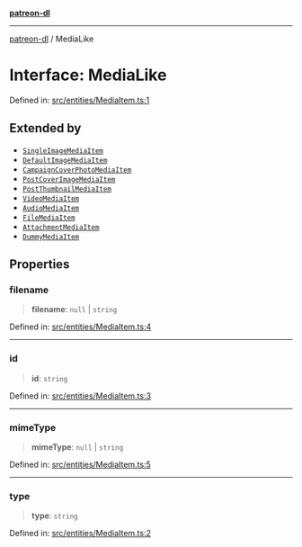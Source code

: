[**patreon-dl**](../README.md)

***

[patreon-dl](../README.md) / MediaLike

# Interface: MediaLike

Defined in: [src/entities/MediaItem.ts:1](https://github.com/patrickkfkan/patreon-dl/blob/564e431e409ad640819c7b5ad600451c2bd07930/src/entities/MediaItem.ts#L1)

## Extended by

- [`SingleImageMediaItem`](SingleImageMediaItem.md)
- [`DefaultImageMediaItem`](DefaultImageMediaItem.md)
- [`CampaignCoverPhotoMediaItem`](CampaignCoverPhotoMediaItem.md)
- [`PostCoverImageMediaItem`](PostCoverImageMediaItem.md)
- [`PostThumbnailMediaItem`](PostThumbnailMediaItem.md)
- [`VideoMediaItem`](VideoMediaItem.md)
- [`AudioMediaItem`](AudioMediaItem.md)
- [`FileMediaItem`](FileMediaItem.md)
- [`AttachmentMediaItem`](AttachmentMediaItem.md)
- [`DummyMediaItem`](DummyMediaItem.md)

## Properties

### filename

> **filename**: `null` \| `string`

Defined in: [src/entities/MediaItem.ts:4](https://github.com/patrickkfkan/patreon-dl/blob/564e431e409ad640819c7b5ad600451c2bd07930/src/entities/MediaItem.ts#L4)

***

### id

> **id**: `string`

Defined in: [src/entities/MediaItem.ts:3](https://github.com/patrickkfkan/patreon-dl/blob/564e431e409ad640819c7b5ad600451c2bd07930/src/entities/MediaItem.ts#L3)

***

### mimeType

> **mimeType**: `null` \| `string`

Defined in: [src/entities/MediaItem.ts:5](https://github.com/patrickkfkan/patreon-dl/blob/564e431e409ad640819c7b5ad600451c2bd07930/src/entities/MediaItem.ts#L5)

***

### type

> **type**: `string`

Defined in: [src/entities/MediaItem.ts:2](https://github.com/patrickkfkan/patreon-dl/blob/564e431e409ad640819c7b5ad600451c2bd07930/src/entities/MediaItem.ts#L2)
